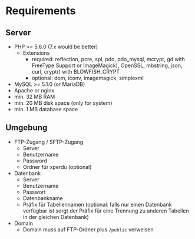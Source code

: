 # Requirements

## Server

- PHP >= 5.6.0 (7.x would be better)
  - Extensions
    - required: reflection, pcre, spl, pdo, pdo_mysql, mcrypt, gd with FreeType Support or ImageMagick), OpenSSL, mbstring, json, curl, crypt() with BLOWFISH_CRYPT
    - optional: dom, iconv, imagemagick, simplexml
- MySQL >= 5.1.0 (or MariaDB)
- Apache or nginx
- min. 32 MB RAM
- min. 20 MB disk space (only for system)
- min. 1 MB database space

## Umgebung

- FTP-Zugang / SFTP-Zugang
  - Server
  - Benutzername
  - Password
  - Ordner für xperdu (optional)
- Datenbank
  - Server
  - Benutzername
  - Passwort
  - Datenbankname
  - Präfix für Tabellennamen (optional: falls nur einen Datenbank verfügbar ist sorgt der Präfix für eine Trennung zu anderen Tabellen in der gleichen Datenbank)
- Domain
  - Domain muss auf FTP-Ordner plus `/public` verweisen
